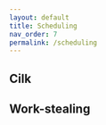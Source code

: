 ```yaml
---
layout: default
title: Scheduling
nav_order: 7
permalink: /scheduling
---
```


## Cilk

## Work-stealing


